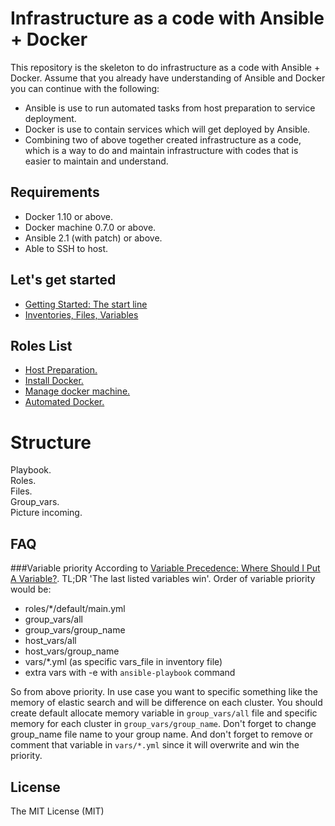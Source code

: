 
Infrastructure as a code with Ansible + Docker
==========================================================
This repository is the skeleton to do infrastructure as a code with Ansible + Docker. Assume that you already have understanding of Ansible and Docker you can continue with the following:

- Ansible is use to run automated tasks from host preparation to service deployment.
- Docker is use to contain services which will get deployed by Ansible.
- Combining two of above together created infrastructure as a code, which is a way to do and maintain infrastructure with codes that is easier to maintain and understand.


Requirements
----------------------------------------------------------
- Docker 1.10 or above.
- Docker machine 0.7.0 or above.
- Ansible 2.1 (with patch) or above.
- Able to SSH to host.

Let's get started
----------------------------------------------------------
- [Getting Started: The start line](docs/tutorials/01_getting_started.md)
- [Inventories, Files, Variables]()

Roles List
----------------------------------------------------------
- [Host Preparation.]()
- [Install Docker.]()
- [Manage docker machine.]()
- [Automated Docker.]()

Structure
==========================================================
Playbook. <br>
Roles. <br>
Files. <br>
Group_vars. <br>
Picture incoming.

FAQ
----------------------------------------------------------
###Variable priority
According to [Variable Precedence: Where Should I Put A Variable?](http://docs.ansible.com/ansible/playbooks_variables.html#variable-precedence-where-should-i-put-a-variable). TL;DR 'The last listed variables win'.
Order of variable priority would be:

- roles/*/default/main.yml
- group_vars/all
- group\_vars/group_name
- host_vars/all
- host\_vars/group_name
- vars/\*.yml (as specific vars_file in inventory file)
- extra vars with -e with `ansible-playbook` command

So from above priority. In use case you want to specific something like the memory of elastic search and will be difference on each cluster. You should create default allocate memory variable in `group_vars/all` file and specific memory for each cluster in `group_vars/group_name`. Don't forget to change group_name file name to your group name. And don't forget to remove or comment that variable in `vars/*.yml` since it will overwrite and win the priority.

License
----------------------------------------------------------
The MIT License (MIT)
